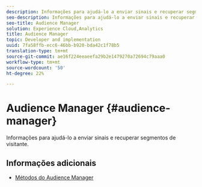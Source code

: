 ```yaml
---
description: Informações para ajudá-lo a enviar sinais e recuperar segmentos de visitante.
seo-description: Informações para ajudá-lo a enviar sinais e recuperar segmentos de visitante.
seo-title: Audience Manager
solution: Experience Cloud,Analytics
title: Audience Manager
topic: Developer and implementation
uuid: 7fa58ffb-ecc6-46bb-b920-bda42c1f78b5
translation-type: tm+mt
source-git-commit: ae16f224eeaeefa29b2e1479270a72694c79aaa0
workflow-type: tm+mt
source-wordcount: '50'
ht-degree: 22%

---
```



# Audience Manager {#audience-manager}

Informações para ajudá-lo a enviar sinais e recuperar segmentos de visitante.

## Informações adicionais 

+ [Métodos do Audience Manager](/help/universal-windows/audiencemgmt/audience-manager-methods.md)